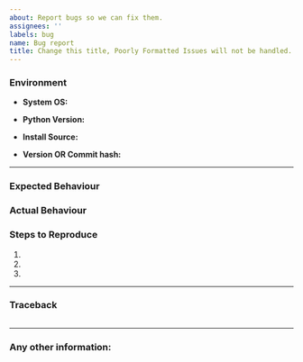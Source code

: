 ```yaml
---
about: Report bugs so we can fix them.
assignees: ''
labels: bug
name: Bug report
title: Change this title, Poorly Formatted Issues will not be handled.
---
```


<!--- Please search existing bugs before creating a new one -->

<!--- Format your issue titles as 'Error: Description' -->

<!--- example title: "FileNotFoundError: error while downloading individual songs." -->

<!--- You can also talk to us on our Discord https://discord.gg/xCa23pwJWY -->

### Environment

- **System OS:** <!--- Windows/OSX/Linux/Heroku/Docker -->

- **Python Version:** <!--- Python Version can be found by running "py -V" -->

- **Install Source:**

<!--- Did you download from pip, or from GitHub? -->

<!--- Provide the command you used to install spotDL -->

- **Version OR Commit hash:**

<!--- If from pip, what is the version? Run "pip show spotdl" --> 

<!--- If not from pip, what is the commit hash? -->

______________________________________________________________________

### Expected Behaviour

<!--- What did you expect to happen? -->

### Actual Behaviour

<!--- What actually happened? -->

### Steps to Reproduce

1.
2.
3.

______________________________________________________________________

### Traceback

<!--- Place traceback here, between the  ```  symbols -->

```

```

______________________________________________________________________

### Any other information:
